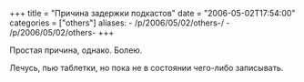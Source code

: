 +++
title = "Причина задержки подкастов"
date = "2006-05-02T17:54:00"
categories = ["others"]
aliases:
    - /p/2006/05/02/others-/
    - /p/2006/05/02/others-
+++


Простая причина, однако. Болею.

Лечусь, пью таблетки, но пока не в состоянии чего-либо записывать.